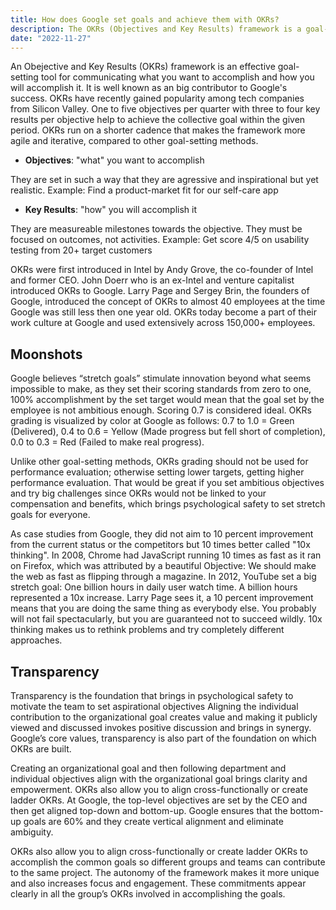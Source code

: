 ```yaml
---
title: How does Google set goals and achieve them with OKRs?
description: The OKRs (Objectives and Key Results) framework is a goal-setting tool that promotes agile, iterative progress. Popularized by Google, it emphasizes ambitious goals, measurable outcomes, and transparency to align individual and organizational objectives effectively.
date: "2022-11-27"
---
```


An Obejective and Key Results (OKRs) framework is an effective goal-setting tool for communicating what you want to accomplish and how you will accomplish it.
It is well known as an big contributor to Google's success.
OKRs have recently gained popularity among tech companies from Silicon Valley.
One to five objectives per quarter with three to four key results per objective help to achieve the collective goal within the given period.
OKRs run on a shorter cadence that makes the framework more agile and iterative, compared to other goal-setting methods.

-   **Objectives**: "what" you want to accomplish

They are set in such a way that they are agressive and inspirational but yet realistic.
Example: Find a product-market fit for our self-care app

-   **Key Results**: "how" you will accomplish it

They are measureable milestones towards the objective.
They must be focused on outcomes, not activities.
Example: Get score 4/5 on usability testing from 20+ target customers

OKRs were first introduced in Intel by Andy Grove, the co-founder of Intel and former CEO.
John Doerr who is an ex-Intel and venture capitalist introduced OKRs to Google.
Larry Page and Sergey Brin, the founders of Google, introduced the concept of OKRs to almost 40 employees at the time Google was still less then one year old.
OKRs today become a part of their work culture at Google and used extensively across 150,000+ employees.

## Moonshots

Google believes “stretch goals” stimulate innovation beyond what seems impossible to make, as they set their scoring standards from zero to one, 100% accomplishment by the set target would mean that the goal set by the employee is not ambitious enough.
Scoring 0.7 is considered ideal.
OKRs grading is visualized by color at Google as follows: 0.7 to 1.0 = Green (Delivered), 0.4 to 0.6 = Yellow (Made progress but fell short of completion), 0.0 to 0.3 = Red (Failed to make real progress).

Unlike other goal-setting methods, OKRs grading should not be used for performance evaluation; otherwise setting lower targets, getting higher performance evaluation.
That would be great if you set ambitious objectives and try big challenges since OKRs would not be linked to your compensation and benefits, which brings psychological safety to set stretch goals for everyone.

As case studies from Google, they did not aim to 10 percent improvement from the current status or the competitors but 10 times better called "10x thinking".
In 2008, Chrome had JavaScript running 10 times as fast as it ran on Firefox, which was attributed by a beautiful Objective: We should make the web as fast as flipping through a magazine.
In 2012, YouTube set a big stretch goal: One billion hours in daily user watch time.
A billion hours represented a 10x increase.
Larry Page sees it, a 10 percent improvement means that you are doing the same thing as everybody else.
You probably will not fail spectacularly, but you are guaranteed not to succeed wildly.
10x thinking makes us to rethink problems and try completely different approaches.

## Transparency

Transparency is the foundation that brings in psychological safety to motivate the team to set aspirational objectives
Aligning the individual contribution to the organizational goal creates value and making it publicly viewed and discussed invokes positive discussion and brings in synergy.
Google’s core values, transparency is also part of the foundation on which OKRs are built.

Creating an organizational goal and then following department and individual objectives align with the organizational goal brings clarity and empowerment.
OKRs also allow you to align cross-functionally or create ladder OKRs.
At Google, the top-level objectives are set by the CEO and then get aligned top-down and bottom-up.
Google ensures that the bottom-up goals are 60% and they create vertical alignment and eliminate ambiguity.

OKRs also allow you to align cross-functionally or create ladder OKRs to accomplish the common goals so different groups and teams can contribute to the same project.
The autonomy of the framework makes it more unique and also increases focus and engagement.
These commitments appear clearly in all the group’s OKRs involved in accomplishing the goals.
